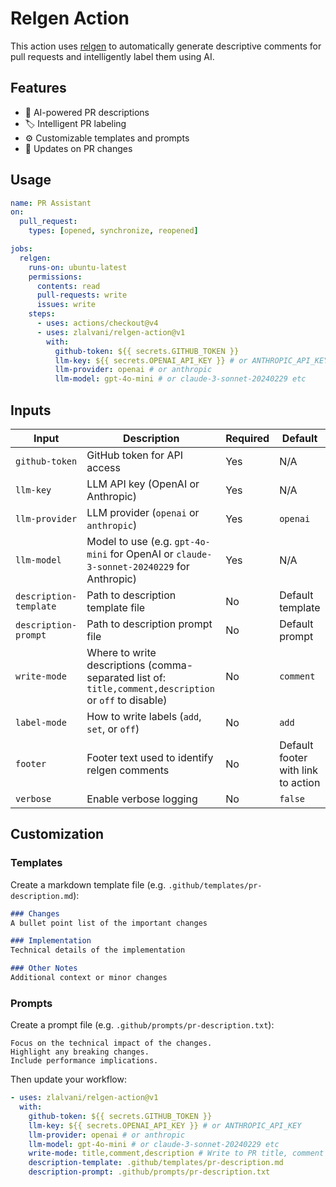 # Relgen Action

This action uses [relgen](https://github.com/zlalvani/relgen) to automatically generate descriptive comments for pull requests and intelligently label them using AI.

## Features

- 🤖 AI-powered PR descriptions
- 🏷️ Intelligent PR labeling
- ⚙️ Customizable templates and prompts
- 🔄 Updates on PR changes

## Usage

```yaml
name: PR Assistant
on:
  pull_request:
    types: [opened, synchronize, reopened]

jobs:
  relgen:
    runs-on: ubuntu-latest
    permissions:
      contents: read
      pull-requests: write
      issues: write
    steps:
      - uses: actions/checkout@v4
      - uses: zlalvani/relgen-action@v1
        with:
          github-token: ${{ secrets.GITHUB_TOKEN }}
          llm-key: ${{ secrets.OPENAI_API_KEY }} # or ANTHROPIC_API_KEY
          llm-provider: openai # or anthropic
          llm-model: gpt-4o-mini # or claude-3-sonnet-20240229 etc
```

## Inputs

| Input | Description | Required | Default |
|-------|-------------|----------|---------|
| `github-token` | GitHub token for API access | Yes | N/A |
| `llm-key` | LLM API key (OpenAI or Anthropic) | Yes | N/A |
| `llm-provider` | LLM provider (`openai` or `anthropic`) | Yes | `openai` |
| `llm-model` | Model to use (e.g. `gpt-4o-mini` for OpenAI or `claude-3-sonnet-20240229` for Anthropic) | Yes | N/A |
| `description-template` | Path to description template file | No | Default template |
| `description-prompt` | Path to description prompt file | No | Default prompt |
| `write-mode` | Where to write descriptions (comma-separated list of: `title,comment,description` or `off` to disable) | No | `comment` |
| `label-mode` | How to write labels (`add`, `set`, or `off`) | No | `add` |
| `footer` | Footer text used to identify relgen comments | No | Default footer with link to action |
| `verbose` | Enable verbose logging | No | `false` |

## Customization

### Templates

Create a markdown template file (e.g. `.github/templates/pr-description.md`):

```markdown
### Changes
A bullet point list of the important changes

### Implementation
Technical details of the implementation

### Other Notes
Additional context or minor changes
```

### Prompts

Create a prompt file (e.g. `.github/prompts/pr-description.txt`):

```
Focus on the technical impact of the changes.
Highlight any breaking changes.
Include performance implications.
```

Then update your workflow:

```yaml
- uses: zlalvani/relgen-action@v1
  with:
    github-token: ${{ secrets.GITHUB_TOKEN }}
    llm-key: ${{ secrets.OPENAI_API_KEY }} # or ANTHROPIC_API_KEY
    llm-provider: openai # or anthropic
    llm-model: gpt-4o-mini # or claude-3-sonnet-20240229 etc
    write-mode: title,comment,description # Write to PR title, comment and description
    description-template: .github/templates/pr-description.md
    description-prompt: .github/prompts/pr-description.txt
```
